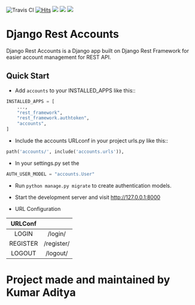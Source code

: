 ![Travis CI](https://img.shields.io/travis/com/kumaraditya303/django-rest-accounts?label=Travis%20CI&logo=travis&style=flat-square)
[![Hits](https://hits.seeyoufarm.com/api/count/incr/badge.svg?url=https%3A%2F%2Fgithub.com%2Fkumaraditya303%2Fdjango-rest-accounts&count_bg=%2379C83D&title_bg=%23555555&icon=&icon_color=%23E7E7E7&title=hits&edge_flat=false)](https://hits.seeyoufarm.com)
![](https://img.shields.io/pypi/pyversions/djangorestaccounts?logo=Python&style=flat-square)
![](https://img.shields.io/pypi/dm/djangorestaccounts)
![](https://img.shields.io/codecov/c/github/kumaraditya303/django-rest-accounts?logo=codecov&style=flat-square)

# Django Rest Accounts

Django Rest Accounts is a Django app built on Django Rest Framework for easier account management for REST API.

## Quick Start

- Add `accounts` to your INSTALLED_APPS like this::

```python
INSTALLED_APPS = [
    ...,
    "rest_framework",
    "rest_framework.authtoken",
    "accounts",
]
```

- Include the accounts URLconf in your project urls.py like this::

```python
path('accounts/', include('accounts.urls')),
```

- In your settings.py set the

```python
AUTH_USER_MODEL = "accounts.User"
```

- Run `python manage.py migrate` to create authentication models.

- Start the development server and visit http://127.0.0.1:8000

- URL Configuration

| URLConf  |            |
| :------: | :--------: |
|  LOGIN   |  /login/   |
| REGISTER | /register/ |
|  LOGOUT  |  /logout/  |

# Project made and maintained by Kumar Aditya
